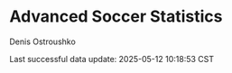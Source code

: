 # Advanced Soccer Statistics
Denis Ostroushko

<!-- gfm -->

Last successful data update: 2025-05-12 10:18:53 CST
